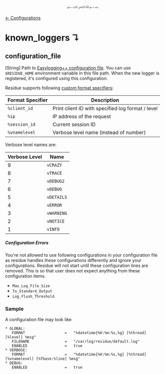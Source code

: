 <p align=center>
   ﷽
</p>

[← Configurations](/docs/CONFIGURATION.md)

# known_loggers ↴
## configuration_file
[String] Path to [Easylogging++ configuration file](https://github.com/muflihun/easyloggingpp#using-configuration-file). You can use `$RESIDUE_HOME` environment variable in this file path. When the new logger is registered, it's configured using this configuration.

Residue supports following [custom format specifiers](https://github.com/muflihun/easyloggingpp#custom-format-specifiers):

| Format Specifier | Description |
| ---------------- | ----------- |
| `%client_id`     | Print client ID with specified log format / level |
| `%ip`     | IP address of the request |
| `%session_id`     | Current session ID |
| `%vnamelevel`     | Verbose level name (instead of number) |

Verbose level names are:

| Verbose Level | Name |
| ---------------- | ----------- |
| 9 | `vCRAZY` |
| 8 | `vTRACE` |
| 7 | `vDEBUG2` |
| 6 | `vDEBUG` |
| 5 | `vDETAILS` |
| 4 | `vERROR` |
| 3 | `vWARNING` |
| 2 | `vNOTICE` |
| 1 | `vINFO` |

##### Configuration Errors

You're not allowed to use following configurations in your configuration file as residue handles these configurations differently and ignore your configurations. Residue will not start until these configuration lines are removed. This is so that user does not expect anything from these configuration items.

 * `Max_Log_File_Size`
 * `To_Standard_Output`
 * `Log_Flush_Threshold`
 
 ### Sample
 A configuration file may look like
 ```
 * GLOBAL:
    FORMAT                  =   "%datetime{%H:%m:%s,%g} [%thread] [%level] %msg"
    FILENAME                =   "/var/log/residue/default.log"
    ENABLED                 =   true
* VERBOSE:
    FORMAT                  =   "%datetime{%H:%m:%s,%g} [%thread] [%vnamelevel] [%fbase:%line] %msg"
* DEBUG:
    ENABLED                 =   true
 ```
